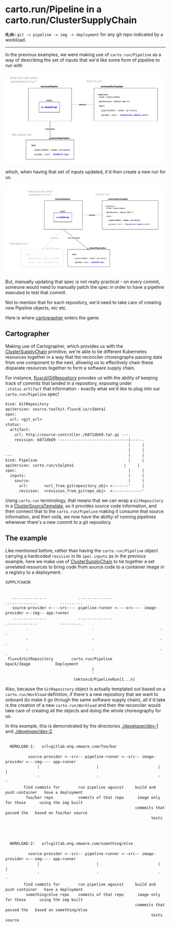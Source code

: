 # carto.run/Pipeline in a carto.run/ClusterSupplyChain

**tl;dr:** `git -> pipeline -> img -> deployment` for any git repo indicated by
a workload.

---

In the previous examples, we were making use of `carto.run/Pipeline` as a way
of describing the set of inputs that we'd like some form of pipeline to run
with


![](../../assets/01-pipeline.png)


which, when having that set of inputs updated, it'd then create a new run for
us.


![](../../assets/02-pipeline.png)


But, manually updating that spec is not really practical - on every commit,
someone would need to manually patch the spec in order to have a pipeline
executed to test that commit.

Not to mention that for each repository, we'd need to take care of creating new
Pipeline objects, etc etc.

Here is where [cartographer] enters the game.


## Cartographer

Making use of Cartographer, which provides us with the [ClusterSupplyChain]
primitive, we're able to tie different Kubernetes resources together in a way
that the reconciler choreographs passing data from one component to the next,
allowing us to effectively chain these disparate resources together to form a
software supply chain.

For instance, [fluxcd/GitRepository] provides us with the ability of keeping
track of commits that landed in a repository, exposing under `.status.artifact`
that information - exactly what we'd like to plug into our `carto.run/Pipeline`
spec!



```
kind: GitRepository
apiVersion: source.toolkit.fluxcd.io/v1beta1
spec:
  url: <git_url>
status:
  artifact:       
    url: http://source-controller./b871db69.tar.gz ---.
    revision: b871db69 -------------------------------|-----.
                                                      |     |
                                                      |     |
---                                                   |     |
kind: Pipeline                                        |     |
apiVersion: carto.run/v1alpha1                      |     |
spec:                                                 |     |
  inputs:                                             |     |
    source:                                           |     |
      url:       <url_from_gitrepository_obj> <-------'     |
      revision:  <revision_from_gitrepo_obj>  <-------------'

```

Using `carto.run` terminology, that means that we can wrap a `GitRepository` in
a [ClusterSourceTemplate], as it provides source code information, and then
connect that to the `carto.run/Pipeline` making it consume that source
information, and then voilà, we now have the ability of running pipelines
whenever there's a new commit to a git repository.


## The example

Like mentioned before, rather than having the `carto.run/Pipeline` object
carrying a hardcoded `revision` in its `spec.inputs` as in the previous
example, here we make use of [ClusterSupplyChain] to tie together a set
unrelated resources to bring code from source code to a container image in a
registry to a deployment.



```
SUPPLYCHAIN

  
   ...............              ...............              ..............          ..........
   source-provider <----src---- pipeline-runner <----src---- image-provider <--img-- app-runner
   ...............              ...............              ..............          ..........
         .                            .                             .                     .
         .                            .                             .                     .
         .                            .                             .                     .
 fluxcd/GitRepository        carto.run/Pipeline               kpack/Image           Deployment
                                      |
                                      '
                              tektoncd/PipelineRun[1...n]

```


Also, because the `GitRepository` object is actually templated out based on a
`carto.run/Workload` definition, if there's a new repository that we want to
onboard (to make it go through the same software supply chain), all it'd take
is the creation of a new `carto.run/Workload` and then the reconciler would take
care of creating all the objects and doing the whole choreography for us.

In this example, this is demonstrated by the directories [./developer/dev-1]
and [./developer/dev-2].




```

  WORKLOAD-1:   url=gitlab.eng.vmware.com/foo/bar

          source-provider <--src-- pipeline-runner <--src-- image-provider <---img---- app-runner
              |                         |                          |                      |
              '                         '                          '                      '
        find commits for        run pipeline against     build and push container   have a deployment
         foo/bar repo           commits of that repo      image only for those      using the img built
                                                         commmits that passed the   based on foo/bar source
                                                                tests




  WORKLOAD-2:   url=gitlab.eng.vmware.com/something/else

          source-provider <--src-- pipeline-runner <--src-- image-provider <---img---- app-runner
              |                         |                          |                      |
              '                         '                          '                      '
        find commits for        run pipeline against     build and push container   have a deployment
         something/else repo    commits of that repo      image only for those      using the img built
                                                         commmits that passed the   based on something/else
                                                                tests               source

```


[ClusterSourceTemplate]: http://carto.run/docs/reference/#clustersourcetemplate
[ClusterSupplyChain]: http://carto.run/docs/reference/#clustersupplychain
[cartographer]: https://github.com/vmware-tanzu/cartographer
[fluxcd/GitRepository]: https://fluxcd.io/docs/components/source/gitrepositories/

[./developer/dev-1]: ./developer/dev-1
[./developer/dev-2]: ./developer/dev-2
